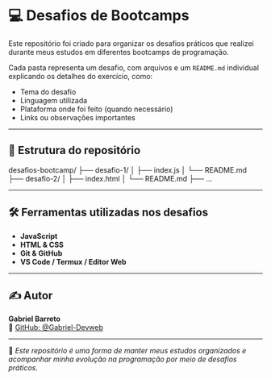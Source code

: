 # 💻 Desafios de Bootcamps

Este repositório foi criado para organizar os desafios práticos que realizei durante meus estudos em diferentes bootcamps de programação.

Cada pasta representa um desafio, com arquivos e um `README.md` individual explicando os detalhes do exercício, como:

- Tema do desafio
- Linguagem utilizada
- Plataforma onde foi feito (quando necessário)
- Links ou observações importantes

---

## 📁 Estrutura do repositório

desafios-bootcamp/ ├── desafio-1/ │   ├── index.js │   └── README.md ├── desafio-2/ │   ├── index.html │   └── README.md ├── ...

---

## 🛠 Ferramentas utilizadas nos desafios

- **JavaScript**
- **HTML & CSS**
- **Git & GitHub**
- **VS Code / Termux / Editor Web**

---

## ✍️ Autor

**Gabriel Barreto**  
🔗 [GitHub: @Gabriel-Devweb](https://github.com/Gabriel-Devweb)

---

📌 *Este repositório é uma forma de manter meus estudos organizados e acompanhar minha evolução na programação por meio de desafios práticos.*
